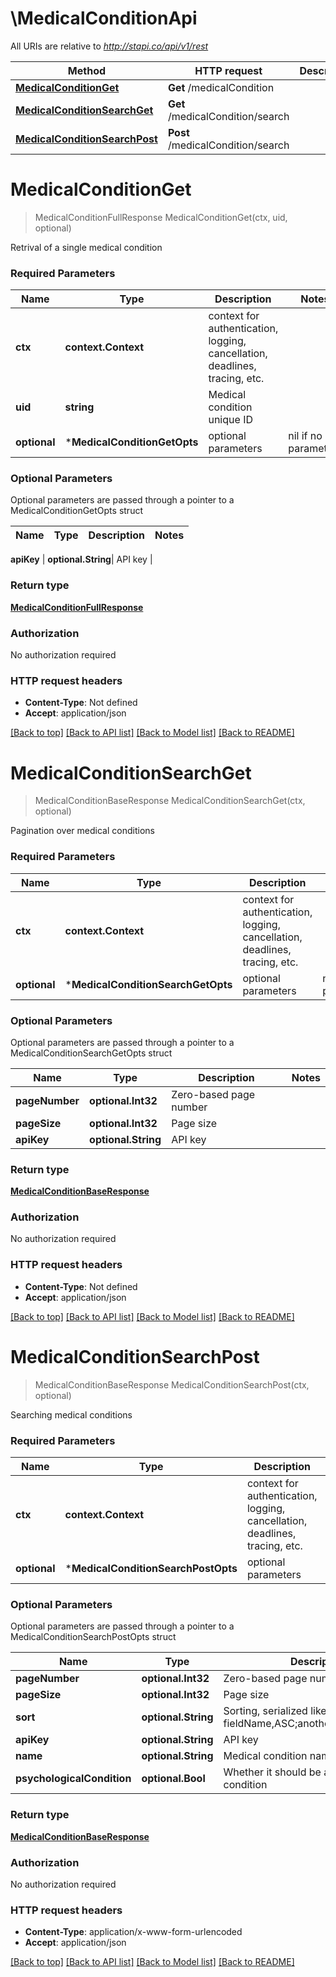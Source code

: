 # \MedicalConditionApi

All URIs are relative to *http://stapi.co/api/v1/rest*

Method | HTTP request | Description
------------- | ------------- | -------------
[**MedicalConditionGet**](MedicalConditionApi.md#MedicalConditionGet) | **Get** /medicalCondition | 
[**MedicalConditionSearchGet**](MedicalConditionApi.md#MedicalConditionSearchGet) | **Get** /medicalCondition/search | 
[**MedicalConditionSearchPost**](MedicalConditionApi.md#MedicalConditionSearchPost) | **Post** /medicalCondition/search | 


# **MedicalConditionGet**
> MedicalConditionFullResponse MedicalConditionGet(ctx, uid, optional)


Retrival of a single medical condition

### Required Parameters

Name | Type | Description  | Notes
------------- | ------------- | ------------- | -------------
 **ctx** | **context.Context** | context for authentication, logging, cancellation, deadlines, tracing, etc.
  **uid** | **string**| Medical condition unique ID | 
 **optional** | ***MedicalConditionGetOpts** | optional parameters | nil if no parameters

### Optional Parameters
Optional parameters are passed through a pointer to a MedicalConditionGetOpts struct

Name | Type | Description  | Notes
------------- | ------------- | ------------- | -------------

 **apiKey** | **optional.String**| API key | 

### Return type

[**MedicalConditionFullResponse**](MedicalConditionFullResponse.md)

### Authorization

No authorization required

### HTTP request headers

 - **Content-Type**: Not defined
 - **Accept**: application/json

[[Back to top]](#) [[Back to API list]](../README.md#documentation-for-api-endpoints) [[Back to Model list]](../README.md#documentation-for-models) [[Back to README]](../README.md)

# **MedicalConditionSearchGet**
> MedicalConditionBaseResponse MedicalConditionSearchGet(ctx, optional)


Pagination over medical conditions

### Required Parameters

Name | Type | Description  | Notes
------------- | ------------- | ------------- | -------------
 **ctx** | **context.Context** | context for authentication, logging, cancellation, deadlines, tracing, etc.
 **optional** | ***MedicalConditionSearchGetOpts** | optional parameters | nil if no parameters

### Optional Parameters
Optional parameters are passed through a pointer to a MedicalConditionSearchGetOpts struct

Name | Type | Description  | Notes
------------- | ------------- | ------------- | -------------
 **pageNumber** | **optional.Int32**| Zero-based page number | 
 **pageSize** | **optional.Int32**| Page size | 
 **apiKey** | **optional.String**| API key | 

### Return type

[**MedicalConditionBaseResponse**](MedicalConditionBaseResponse.md)

### Authorization

No authorization required

### HTTP request headers

 - **Content-Type**: Not defined
 - **Accept**: application/json

[[Back to top]](#) [[Back to API list]](../README.md#documentation-for-api-endpoints) [[Back to Model list]](../README.md#documentation-for-models) [[Back to README]](../README.md)

# **MedicalConditionSearchPost**
> MedicalConditionBaseResponse MedicalConditionSearchPost(ctx, optional)


Searching medical conditions

### Required Parameters

Name | Type | Description  | Notes
------------- | ------------- | ------------- | -------------
 **ctx** | **context.Context** | context for authentication, logging, cancellation, deadlines, tracing, etc.
 **optional** | ***MedicalConditionSearchPostOpts** | optional parameters | nil if no parameters

### Optional Parameters
Optional parameters are passed through a pointer to a MedicalConditionSearchPostOpts struct

Name | Type | Description  | Notes
------------- | ------------- | ------------- | -------------
 **pageNumber** | **optional.Int32**| Zero-based page number | 
 **pageSize** | **optional.Int32**| Page size | 
 **sort** | **optional.String**| Sorting, serialized like this: fieldName,ASC;anotherFieldName,DESC | 
 **apiKey** | **optional.String**| API key | 
 **name** | **optional.String**| Medical condition name | 
 **psychologicalCondition** | **optional.Bool**| Whether it should be a psychological condition | 

### Return type

[**MedicalConditionBaseResponse**](MedicalConditionBaseResponse.md)

### Authorization

No authorization required

### HTTP request headers

 - **Content-Type**: application/x-www-form-urlencoded
 - **Accept**: application/json

[[Back to top]](#) [[Back to API list]](../README.md#documentation-for-api-endpoints) [[Back to Model list]](../README.md#documentation-for-models) [[Back to README]](../README.md)

